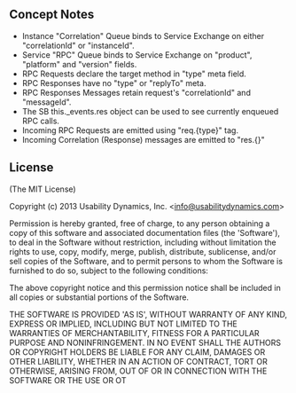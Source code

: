 
## Concept Notes

- Instance "Correlation" Queue binds to Service Exchange on either "correlationId" or "instanceId".
- Service "RPC" Queue binds to Service Exchange on "product", "platform" and "version" fields.
- RPC Requests declare the target method in "type" meta field.
- RPC Responses have no "type" or "replyTo" meta.
- RPC Responses Messages retain request's "correlationId" and "messageId".
- The SB this._events.res object can be used to see currently enqueued RPC calls.
- Incoming RPC Requests are emitted using "req.{type}" tag.
- Incoming Correlation (Response) messages are emitted to "res.{}"

## License

(The MIT License)

Copyright (c) 2013 Usability Dynamics, Inc. &lt;info@usabilitydynamics.com&gt;

Permission is hereby granted, free of charge, to any person obtaining
a copy of this software and associated documentation files (the
'Software'), to deal in the Software without restriction, including
without limitation the rights to use, copy, modify, merge, publish,
distribute, sublicense, and/or sell copies of the Software, and to
permit persons to whom the Software is furnished to do so, subject to
the following conditions:

The above copyright notice and this permission notice shall be
included in all copies or substantial portions of the Software.

THE SOFTWARE IS PROVIDED 'AS IS', WITHOUT WARRANTY OF ANY KIND,
EXPRESS OR IMPLIED, INCLUDING BUT NOT LIMITED TO THE WARRANTIES OF
MERCHANTABILITY, FITNESS FOR A PARTICULAR PURPOSE AND NONINFRINGEMENT.
IN NO EVENT SHALL THE AUTHORS OR COPYRIGHT HOLDERS BE LIABLE FOR ANY
CLAIM, DAMAGES OR OTHER LIABILITY, WHETHER IN AN ACTION OF CONTRACT,
TORT OR OTHERWISE, ARISING FROM, OUT OF OR IN CONNECTION WITH THE
SOFTWARE OR THE USE OR OT